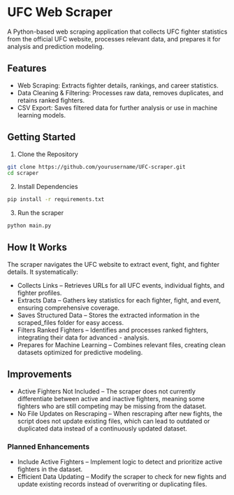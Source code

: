 # UFC Web Scraper
A Python-based web scraping application that collects UFC fighter statistics from the official UFC website, processes relevant data, and prepares it for analysis and prediction modeling.

## Features
- Web Scraping: Extracts fighter details, rankings, and career statistics.
- Data Cleaning & Filtering: Processes raw data, removes duplicates, and retains ranked fighters.
- CSV Export: Saves filtered data for further analysis or use in machine learning models.

## Getting Started
1. Clone the Repository
```bash
git clone https://github.com/yourusername/UFC-scraper.git
cd scraper
```

2. Install Dependencies
```bash
pip install -r requirements.txt
```

3. Run the scraper
```bash
python main.py
```

## How It Works
The scraper navigates the UFC website to extract event, fight, and fighter details. It systematically:
- Collects Links – Retrieves URLs for all UFC events, individual fights, and fighter profiles.
- Extracts Data – Gathers key statistics for each fighter, fight, and event, ensuring comprehensive coverage.
- Saves Structured Data – Stores the extracted information in the scraped_files folder for easy access.
- Filters Ranked Fighters – Identifies and processes ranked fighters, integrating their data for advanced - analysis.
- Prepares for Machine Learning – Combines relevant files, creating clean datasets optimized for predictive modeling.

## Improvements
- Active Fighters Not Included – The scraper does not currently differentiate between active and inactive fighters, meaning some fighters who are still competing may be missing from the dataset.
- No File Updates on Rescraping – When rescraping after new fights, the script does not update existing files, which can lead to outdated or duplicated data instead of a continuously updated dataset.
### Planned Enhancements
- Include Active Fighters – Implement logic to detect and prioritize active fighters in the dataset.
- Efficient Data Updating – Modify the scraper to check for new fights and update existing records instead of overwriting or duplicating files.